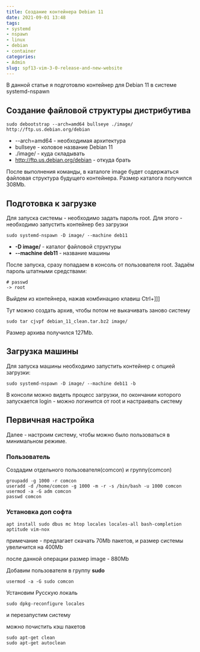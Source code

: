 ```yaml
---
title: Создание контейнера Debian 11
date: 2021-09-01 13:48
tags: 
- systemd 
- nspawn 
- linux 
- debian 
- container
categories: 
- Admin
slug: spf13-vim-3-0-release-and-new-website
---
```


В данной статье я подготовлю контейнер для Debian 11 в системе systemd-nspawn




## Создание файловой структуры дистрибутива

	sudo debootstrap --arch=amd64 bullseye ./image/ http://ftp.us.debian.org/debian

- --arch=amd64 - необходимая архитектура
- bullseye - коловое название Debian 11
- ./image/ - куда складывать
- http://ftp.us.debian.org/debian - откуда брать

После выполнения команды, в каталоге image будет содержаться файловая структура будущего контейнера.
Размер каталога получился 308Mb.



## Подготовка к загрузке

Для запуска системы - необходимо задать пароль root. Для этого - необходимо запустить контейнер без загрузки

	sudo systemd-nspawn -D image/ --machine deb11

- **-D image/** - каталог файловой структуры
- **--machine deb11** - название машины

После запуска, сразу попадаем в консоль от пользователя root. Задаём пароль штатными средствами:

```
# passwd
-> root
```

Выйдем из контейнера, нажав комбинацию клавиш Ctrl+]]]

Тут можно создать архив, чтобы потом не выкачивать заново систему

	sudo tar cjvpf debian_11_clean.tar.bz2 image/

Размер архива получился 127Mb.

## Загрузка машины

Для запуска машины необходимо запустить контейнер с опцией загрузки:

	sudo systemd-nspawn -D image/ --machine deb11 -b

В консоли можно видеть процесс загрузки, по окончании которого запускается login - можно логинится от root и настраивать систему


## Первичная настройка

Далее - настроим систему, чтобы можно было пользоваться в минимальном режиме.


### Пользователь

Создадим отдельного пользователя(comcon) и группу(comcon)

```
groupadd -g 1000 -r comcon
useradd -d /home/comcon -g 1000 -m -r -s /bin/bash -u 1000 comcon
usermod -a -G adm comcon
passwd comcon
```

### Установка доп софта

```
apt install sudo dbus mc htop locales locales-all bash-completion aptitude vim-nox
```

примечание - предлагает скачать 70Mb пакетов, и размер системы увеличится на 400Mb

после данной операции размер image - 880Mb


Добавим пользователя в группу **sudo**

```
usermod -a -G sudo comcon
```

Установим Русскую локаль

	sudo dpkg-reconfigure locales

и перезапустим систему

можно почистить кэш пакетов

```
sudo apt-get clean
sudo apt-get autoclean
```